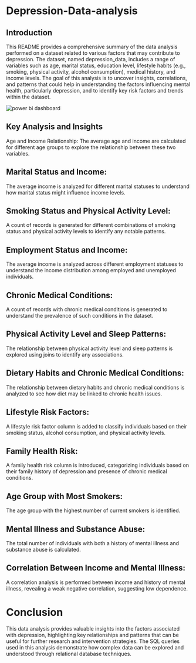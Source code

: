 # Depression-Data-analysis

## Introduction
This README provides a comprehensive summary of the data analysis performed on a dataset related to various factors that may contribute to depression. The dataset, named depression_data, includes a range of variables such as age, marital status, education level, lifestyle habits (e.g., smoking, physical activity, alcohol consumption), medical history, and income levels. The goal of this analysis is to uncover insights, correlations, and patterns that could help in understanding the factors influencing mental health, particularly depression, and to identify key risk factors and trends within the dataset.

![power bi dashboard](https://github.com/user-attachments/assets/1ac947eb-9254-4d48-8773-854977b83aa2)

## Key Analysis and Insights
Age and Income Relationship:
The average age and income are calculated for different age groups to explore the relationship between these two variables.


## Marital Status and Income:
The average income is analyzed for different marital statuses to understand how marital status might influence income levels.


## Smoking Status and Physical Activity Level:
A count of records is generated for different combinations of smoking status and physical activity levels to identify any notable patterns.

## Employment Status and Income:
The average income is analyzed across different employment statuses to understand the income distribution among employed and unemployed individuals.

## Chronic Medical Conditions:
A count of records with chronic medical conditions is generated to understand the prevalence of such conditions in the dataset.

## Physical Activity Level and Sleep Patterns:
The relationship between physical activity level and sleep patterns is explored using joins to identify any associations.

## Dietary Habits and Chronic Medical Conditions:
The relationship between dietary habits and chronic medical conditions is analyzed to see how diet may be linked to chronic health issues.

## Lifestyle Risk Factors:
A lifestyle risk factor column is added to classify individuals based on their smoking status, alcohol consumption, and physical activity levels.

## Family Health Risk:
A family health risk column is introduced, categorizing individuals based on their family history of depression and presence of chronic medical conditions.

## Age Group with Most Smokers:
The age group with the highest number of current smokers is identified.

## Mental Illness and Substance Abuse:
The total number of individuals with both a history of mental illness and substance abuse is calculated.

## Correlation Between Income and Mental Illness:
A correlation analysis is performed between income and history of mental illness, revealing a weak negative correlation, suggesting low dependence.


# Conclusion
This data analysis provides valuable insights into the factors associated with depression, highlighting key relationships and patterns that can be useful for further research and intervention strategies. The SQL queries used in this analysis demonstrate how complex data can be explored and understood through relational database techniques.
